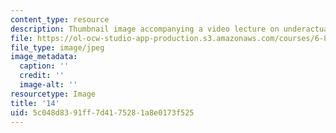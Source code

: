 ```yaml
---
content_type: resource
description: Thumbnail image accompanying a video lecture on underactuated robotics.
file: https://ol-ocw-studio-app-production.s3.amazonaws.com/courses/6-832-underactuated-robotics-spring-2009/5c048d8391ff7d4175281a8e0173f525_14.jpg
file_type: image/jpeg
image_metadata:
  caption: ''
  credit: ''
  image-alt: ''
resourcetype: Image
title: '14'
uid: 5c048d83-91ff-7d41-7528-1a8e0173f525
---
```

